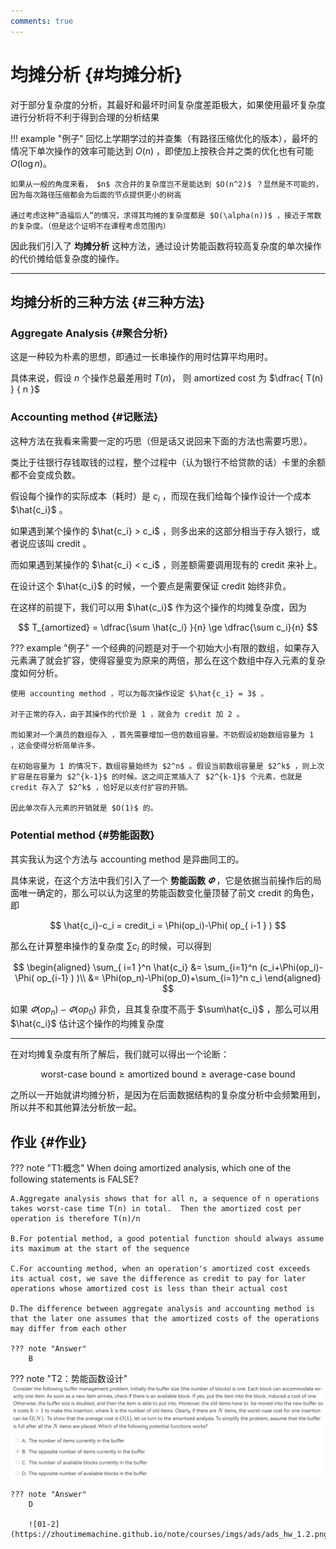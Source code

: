 ```yaml
---
comments: true
---
```

# 均摊分析 {#均摊分析}

对于部分复杂度的分析，其最好和最坏时间复杂度差距极大，如果使用最坏复杂度进行分析将不利于得到合理的分析结果

!!! example "例子"
	回忆上学期学过的并查集（有路径压缩优化的版本），最坏的情况下单次操作的效率可能达到 $O(n)$ ，即使加上按秩合并之类的优化也有可能 $O(\log{n})$。
	
	如果从一般的角度来看， $n$ 次合并的复杂度岂不是能达到 $O(n^2)$ ？显然是不可能的，因为每次路径压缩都会为后面的节点提供更小的树高
	
	通过考虑这种“造福后人”的情况，求得其均摊的复杂度都是 $O(\alpha(n))$ ，接近于常数的复杂度。（但是这个证明不在课程考虑范围内）

因此我们引入了 **均摊分析** 这种方法，通过设计势能函数将较高复杂度的单次操作的代价摊给低复杂度的操作。

---

## 均摊分析的三种方法 {#三种方法}


### Aggregate Analysis {#聚合分析}

这是一种较为朴素的思想，即通过一长串操作的用时估算平均用时。

具体来说，假设 $n$ 个操作总最差用时 $T(n)$， 则 amortized cost 为 $\dfrac{ T(n) } { n }$ 

### Accounting method {#记账法}

这种方法在我看来需要一定的巧思（但是话又说回来下面的方法也需要巧思）。

类比于往银行存钱取钱的过程，整个过程中（认为银行不给贷款的话）卡里的余额都不会变成负数。

假设每个操作的实际成本（耗时）是 $c_i$ ，而现在我们给每个操作设计一个成本 $\hat{c_i}$ 。

如果遇到某个操作的 $\hat{c_i} > c_i$ ，则多出来的这部分相当于存入银行，或者说应该叫 credit 。

而如果遇到某操作的 $\hat{c_i} < c_i$ ，则差额需要调用现有的 credit 来补上。

在设计这个 $\hat{c_i}$ 的时候，一个要点是需要保证 credit 始终非负。

在这样的前提下，我们可以用 $\hat{c_i}$ 作为这个操作的均摊复杂度，因为

$$
T_{amortized} = \dfrac{\sum \hat{c_i} }{n} \ge \dfrac{\sum c_i}{n}
$$

??? example "例子"
	一个经典的问题是对于一个初始大小有限的数组，如果存入元素满了就会扩容，使得容量变为原来的两倍，那么在这个数组中存入元素的复杂度如何分析。

	使用 accounting method ，可以为每次操作设定 $\hat{c_i} = 3$ 。
	
	对于正常的存入，由于其操作的代价是 1 ，就会为 credit 加 2 。

	而如果对一个满员的数组存入 ，首先需要增加一倍的数组容量。不妨假设初始数组容量为 1 ，这会使得分析简单许多。
	
	在初始容量为 1 的情况下，数组容量始终为 $2^n$ 。假设当前数组容量是 $2^k$ ，则上次扩容是在容量为 $2^{k-1}$ 的时候。这之间正常插入了 $2^{k-1}$ 个元素，也就是 credit 存入了 $2^k$ ，恰好足以支付扩容的开销。

	因此单次存入元素的开销就是 $O(1)$ 的。

### Potential method {#势能函数}

其实我认为这个方法与 accounting method 是异曲同工的。

具体来说，在这个方法中我们引入了一个 **势能函数 $\varPhi$** ，它是依据当前操作后的局面唯一确定的，那么可以认为这里的势能函数变化量顶替了前文 credit 的角色，即

$$
\hat{c_i}-c_i = credit_i = \Phi(op_i)-\Phi( op_{ i-1 } )
$$

那么在计算整串操作的复杂度 $\sum c_i$ 的时候，可以得到 

$$
\begin{aligned}
\sum_{ i=1 }^n  \hat{c_i} &= \sum_{i=1}^n (c_i+\Phi(op_i)-\Phi( op_{i-1} ) )\\
&= \Phi(op_n)-\Phi(op_0)+\sum_{i=1}^n c_i
\end{aligned}
$$

如果 $\varPhi(op_n)-\varPhi(op_0)$ 非负，且其复杂度不高于 $\sum\hat{c_i}$ ，那么可以用 $\hat{c_i}$ 估计这个操作的均摊复杂度

---

在对均摊复杂度有所了解后，我们就可以得出一个论断：

$$
\text{worst-case bound}\ge\text{amortized bound}\ge\text{average-case bound}
$$

之所以一开始就讲均摊分析，是因为在后面数据结构的复杂度分析中会频繁用到，所以并不和其他算法分析放一起。

## 作业 {#作业}

??? note "T1:概念"
    When doing amortized analysis, which one of the following statements is FALSE?
    
	A.Aggregate analysis shows that for all n, a sequence of n operations takes worst-case time T(n) in total.  Then the amortized cost per operation is therefore T(n)/n
	
	B.For potential method, a good potential function should always assume its maximum at the start of the sequence
	
	C.For accounting method, when an operation's amortized cost exceeds its actual cost, we save the difference as credit to pay for later operations whose amortized cost is less than their actual cost
	
	D.The difference between aggregate analysis and accounting method is that the later one assumes that the amortized costs of the operations may differ from each other
	
	??? note "Answer"
		B

??? note "T2：势能函数设计"
    ![01-1](/img/ads/AmortizedT2-5.jpg)
    

    ??? note "Answer"
        D
        
        ![01-2](https://zhoutimemachine.github.io/note/courses/imgs/ads/ads_hw_1.2.png)

